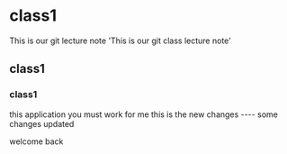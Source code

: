 # class1
This is our git lecture note
'This is our git class lecture note'
## class1
### class1
 
 this application you must work for me 
 this is the new changes ----
 some changes updated

 welcome back